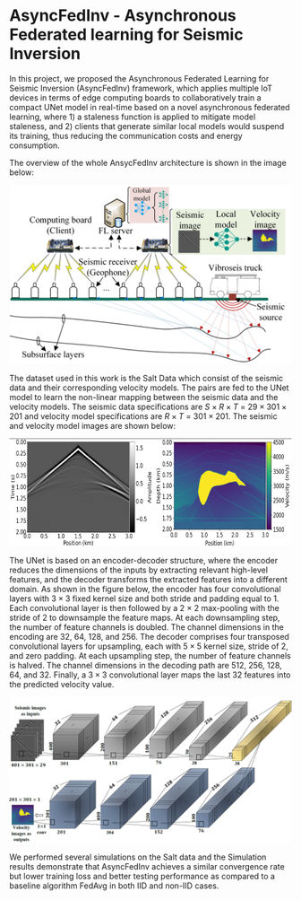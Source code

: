 # AsyncFedInv - Asynchronous Federated learning for Seismic Inversion

In this project, we proposed the Asynchronous Federated Learning for Seismic Inversion (AsyncFedInv) framework, which applies multiple IoT devices in terms of edge computing boards to collaboratively train a compact UNet model in real-time based on a novel asynchronous federated learning, where 1) a staleness function is applied to mitigate model staleness, and 2) clients that generate similar local models would suspend its training, thus reducing the communication costs and energy consumption.

The overview of the whole AnsycFedInv architecture is shown in the image below:

![FL_Seismic.jpg](FL_Sesmic.jpg)

The dataset used in this work is the Salt Data which consist of the seismic data and their corresponding velocity models. The pairs are fed to the UNet model to learn the non-linear mapping between the seismic data and the velocity models. The seismic data specifications are $S\times R\times T$ = $29\times 301\times 201$ and velocity model specifications are $R\times T$ = $301\times 201$. The seismic and velocity model images are shown below:

![seis_pd.png](seis_pd.png)

The UNet is based on an encoder-decoder structure, where the encoder reduces the dimensions of the inputs by extracting relevant high-level features, and the decoder transforms the extracted features into a different domain. As shown in the figure below, the encoder has four convolutional layers with $3 × 3$ fixed kernel size and both stride and padding equal to 1. Each convolutional layer is then followed by a 2 × 2 max-pooling with the stride of 2 to downsample the feature maps. At each downsampling step, the number of feature channels is doubled. The channel dimensions in the encoding are 32, 64, 128, and 256. The decoder comprises four transposed convolutional layers for upsampling, each with $5 × 5$ kernel size, stride of $2$, and zero padding. At each upsampling step, the number of feature channels is halved. The channel dimensions in the decoding path are 512, 256, 128, 64, and 32. Finally, a $3 × 3$ convolutional layer maps the last 32 features into the predicted velocity value. 

![UNet.png](Unet.png)

We performed several simulations on the Salt data and the Simulation results demonstrate that AsyncFedInv achieves a similar convergence rate but lower training loss and better testing performance as compared to a baseline algorithm FedAvg in both IID and non-IID cases.
